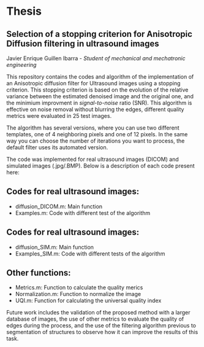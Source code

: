 # Thesis
##  Selection of a stopping criterion for Anisotropic Diffusion filtering in ultrasound images
Javier Enrique Guillen Ibarra - *Student of mechanical and mechatronic engineering*

This repository contains the codes and algorithm of the implementation of an Anisotropic diffusion filter for Ultrasound images using a stopping criterion.
This stopping criterion is based on the evolution of the relative variance between the estimated denoised image and the original one, and the minimium improvment in *signal-to-noise* ratio (SNR). This algorithm is effective on noise removal without blurring the edges, different quality metrics were evaluated in 25 test images.

The algorithm has several versions, where you can use two different templates, one of 4 neighboring pixels and one of 12 pixels. In the same way you can choose the number of iterations you want to process, the default filter uses its automated version.

The code was implemented for real ultrasound images (DICOM) and simulated images (.jpg/.BMP). Below is a description of each code present here:

## Codes for real ultrasound images:
* diffusion_DICOM.m: Main function 
* Examples.m: Code with different test of the algorithm

## Codes for real ultrasound images:
* diffusion_SIM.m: Main function
* Examples_SIM.m: Code with different tests of the algorithm 

## Other functions:
* Metrics.m: Function to calculate the quality merics
* Normalization.m: Function to normalize the image
* UQI.m: Function for calculating the universal quality index

Future work includes the validation of the proposed method with a larger database of images, the use of other metrics to evaluate the quality of edges during the process, and the use of the filtering algorithm previous to segmentation of structures to observe how it can improve the results of this task.
